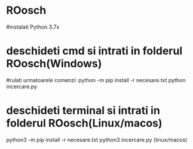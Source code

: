 # ROosch
#instalati Python 3.7x
# deschideti cmd si intrati in folderul ROosch(Windows)
#rulati urmatoarele comenzi:
python -m pip install -r necesare.txt
python incercare.py 

# deschideti terminal si intrati in folderul ROosch(Linux/macos)
python3 -m pip install -r necesare.txt
python3 incercare.py
(linux/macos)
